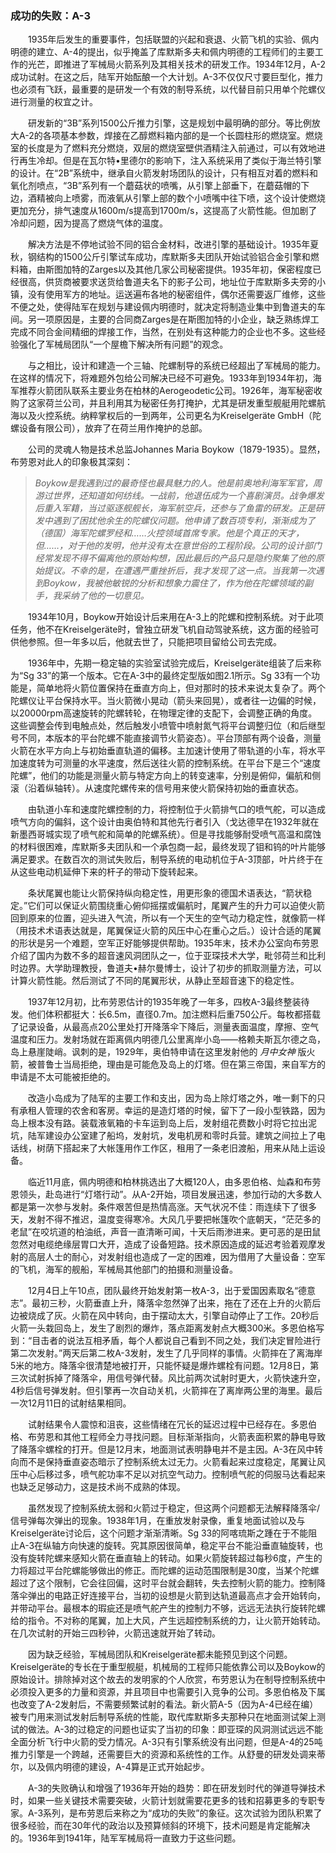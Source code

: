 ### 成功的失败：A-3

　　1935年后发生的重要事件，包括联盟的兴起和衰退、火箭飞机的实验、佩内明德的建立、A-4的提出，似乎掩盖了库默斯多夫和佩内明德的工程师们的主要工作的光芒，即推进了军械局火箭系列及其相关技术的研发工作。1934年12月，A-2成功试射。在这之后，陆军开始酝酿一个大计划。A-3不仅仅尺寸要巨型化，推力也必须有飞跃，最重要的是研发一个有效的制导系统，以代替目前只用单个陀螺仪进行测量的权宜之计。

　　研发新的“3B”系列1500公斤推力引擎，这是规划中最明确的部分。等比例放大A-2的各项基本参数，焊接在乙醇燃料箱内部的是一个长圆柱形的燃烧室。燃烧室的长度是为了燃料充分燃烧，双层的燃烧室壁供酒精注入前通过，可以有效地进行再生冷却。但是在瓦尔特•里德尔的影响下，注入系统采用了类似于海兰特引擎的设计。在“2B”系统中，继承自火箭发射场团队的设计，只有相互对着的燃料和氧化剂喷点，“3B”系列有一个蘑菇状的喷嘴，从引擎上部垂下，在蘑菇帽的下边，酒精被向上喷雾，而液氧从引擎上部的数个小喷嘴中往下喷，这个设计使燃烧更加充分，排气速度从1600m/s提高到1700m/s，这提高了火箭性能。但加剧了冷却问题，因为提高了燃烧气体的温度。

　　解决方法是不停地试验不同的铝合金材料，改进引擎的基础设计。1935年夏秋，钢结构的1500公斤引擎试车成功，库默斯多夫团队开始试验铝合金引擎和燃料箱，由斯图加特的Zarges以及其他几家公司秘密提供。1935年初，保密程度已经很高，供货商被要求送货给鲁道夫名下的影子公司，地址位于库默斯多夫旁的小镇，没有使用军方的地址。运送遍布各地的秘密组件，偶尔还需要返厂维修，这些不便之处，使得陆军在规划与建设佩内明德时，就决定将制造业集中到鲁道夫的车间。另一项原因是，主要的合同商Zarges是在斯图加特的小企业，缺乏熟练焊工完成不同合金间精细的焊接工作，当然，在别处有这种能力的企业也不多。这些经验强化了军械局团队“一个屋檐下解决所有问题”的观念。

　　与之相比，设计和建造一个三轴、陀螺制导的系统已经超出了军械局的能力。在这样的情况下，将难题外包给公司解决已经不可避免。1933年到1934年初，海军推荐火箭团队联系主要业务在柏林的Aerogeodetic公司。1926年，海军秘密收购了这家荷兰公司，并且利用其为秘密任务打掩护，尤其是研发重型舰艇用陀螺航海以及火控系统。纳粹掌权后的一到两年，公司更名为Kreiselgeräte GmbH（陀螺设备有限公司），放弃了在荷兰用作掩护的总部。

　　公司的灵魂人物是技术总监Johannes Maria Boykow（1879-1935）。显然，布劳恩对此人的印象极其深刻：

> *Boykow是我遇到过的最奇怪也最具魅力的人。他是前奥地利海军军官，周游过世界，还知道如何纺线。一战前，他退伍成为一个喜剧演员。战争爆发后重入军籍，当过驱逐舰舰长，海军航空兵，还参与了鱼雷的研发。正是研发中遇到了困扰他余生的陀螺仪问题。他申请了数百项专利，渐渐成为了（德国）海军陀螺罗经和……火控领域首席专家。他是个真正的天才，但……，对于他的发明，他并没有太在意世俗的工程阶段。公司的设计部门经常发现不得不偏离他的原始构想，因此最后的产品只是隐约聚集了他的原始提议。不幸的是，在遭遇严重挫折后，我才发现了这一点。当我第一次遇到Boykow，我被他敏锐的分析和想象力震住了，作为他在陀螺领域的副手，我采纳了他的一切意见。*

　　1934年10月，Boykow开始设计后来用在A-3上的陀螺和控制系统。对于此项任务，他不在Kreiselgeräte时，曾独立研发飞机自动驾驶系统，这方面的经验可供他参照。但一年多以后，他就去世了，只能把项目留给公司去完成。

　　1936年中，先期一稳定轴的实验室试验完成后，Kreiselgeräte组装了后来称为“Sg 33”的第一个版本。它在A-3中的最终定型版如图2.1所示。Sg 33有一个功能是，简单地将火箭位置保持在垂直方向上，但对那时的技术来说太复杂了。两个陀螺仪让平台保持水平。当火箭微小晃动（箭头来回晃），或者往一边偏的时候，以20000rpm高速旋转的陀螺转轮，在物理定律的支配下，会调整正确的角度。这些调整会传到电触点处，然后触发小喷管中喷射氮气将平台调整归位（和后继型号不同，本版本的平台陀螺不能直接调节火箭姿态）。平台顶部有两个设备，测量火箭在水平方向上与初始垂直轨道的偏移。主加速计使用了带轨道的小车，将水平加速度转为可测量的水平速度，然后送往火箭的控制系统。在平台下是三个“速度陀螺”，他们的功能是测量火箭与特定方向上的转变速率，分别是俯仰，偏航和侧滚（沿着纵轴转）。从速度陀螺传来的信号用来使火箭保持初始的垂直状态。

 　　由轨道小车和速度陀螺控制的力，将控制位于火箭排气口的喷气舵，可以造成喷气方向的偏斜，这个设计由奥伯特和其他先行者引入（戈达德早在1932年就在新墨西哥城实现了喷气舵和简单的陀螺系统）。但是寻找能够耐受喷气高温和腐蚀的材料很困难，库默斯多夫团队和一个承包商一起，最终发现了钼和钨的叶片能够满足要求。在数百次的测试失败后，制导系统的电动机位于A-3顶部，叶片终于在从这些电动机延伸下来的杆子的带动下旋转起来。

　　条状尾翼也能让火箭保持纵向稳定性，用更形象的德国术语表达，“箭状稳定。”它们可以保证火箭围绕重心俯仰摇摆或偏航时，尾翼产生的升力可以迫使火箭回到原来的位置，迎头进入气流，所以有一个天生的空气动力稳定性，就像箭一样（用技术术语表达就是，尾翼保证火箭的风压中心在重心之后。）设计合适的尾翼的形状是另一个难题，空军正好能够提供帮助。1935年末，技术办公室向布劳恩介绍了国内为数不多的超音速风洞团队之一，位于亚琛技术大学，毗邻荷兰和比利时边界。大学助理教授，鲁道夫•赫尔曼博士，设计了初步的抓取测量方法，可以计算火箭性能。然后测试了不同的尾翼形状，从静止至超音速下的稳定性。

　　1937年12月初，比布劳恩估计的1935年晚了一年多，四枚A-3最终整装待发。他们体积都挺大：长6.5m，直径0.7m。加注燃料后重750公斤。每枚都搭载了记录设备，从最高点20公里处打开降落伞下降后，测量表面温度，摩擦、空气温度和压力。发射场就在距离佩内明德几公里离岸小岛——格赖夫斯瓦尔德之岛，岛上悬崖陡峭。讽刺的是，1929年，奥伯特申请在这里发射他的 *月中女神* 版火箭，被普鲁士当局拒绝，理由是可能危及岛上的灯塔。但在第三帝国，来自军方的申请是不太可能被拒绝的。

　　改造小岛成为了陆军的主要工作和支出，因为岛上除灯塔之外，唯一剩下的只有承租人管理的农舍和客房。幸运的是造灯塔的时候，留下了一段小型铁路，因为岛上根本没有路。装载液氧箱的卡车运到岛上后，发射组花费数小时将它拉出泥坑，陆军建设办公室建了船坞，发射坑，发电机房和零时兵营。建筑之间拉上了电话线，树荫下搭起来了大帐篷用作工作区，租用了一条老旧渡船，用来从陆上运设备。

　　临近11月底，佩内明德和柏林挑选出了大概120人，由多恩伯格、灿森和布劳恩领头，赴岛进行“灯塔行动”。从A-2开始，项目发展迅速，参加行动的大多数人都是第一次参与发射。条件艰苦但是热情高涨。天气状况不佳：雨连续下了很多天，发射不得不推迟，温度变得寒冷。大风几乎要把帐篷吹个底朝天，“茫茫多的老鼠”在咬坑道的柏油纸，声音一直清晰可闻，十天后雨渗进来。更可恶的是田鼠忽然对电缆绝缘层胃口大开，造成了设备短路。技术原因造成的延迟考验着观摩发射的高层人士的耐心，对发射组也造成了一定的困难，因为借用了大量设备：空军的飞机，海军的舰船，军械局其他部门的拍摄和测量设备。

　　12月4日上午10点，团队最终开始发射第一枚A-3，出于爱国因素取名“德意志”。最初三秒，火箭垂直上升，降落伞忽然弹了出来，拖在了还在上升的火箭后边被烧成了灰。火箭在风中转向，由于摆动太大，引擎自动停止了工作。20秒后火箭一头栽回岛上，发生了剧烈的爆炸，落点距离发射点大概300米。多恩伯格写到：“目击者的说法互相矛盾，每个人都说自己看到不同之处，我们决定冒险进行第二次发射。”两天后第二枚A-3发射，发生了几乎同样的事情。火箭摔在了离海岸5米的地方。降落伞很清楚地被打开，只能怀疑是爆炸螺栓有问题。12月8日，第三次试射拆掉了降落伞，用信号弹代替。风比前两次试射时更大，火箭快速升空，4秒后信号弹发射。但引擎再一次自动关机，火箭摔在了离岸两公里的海里。最后一次12月11日的试射结果相同。

　　试射结果令人震惊和沮丧，这些情绪在冗长的延迟过程中已经存在。多恩伯格、布劳恩和其他工程师全力寻找问题。目标渐渐指向，火箭表面积累的静电导致了降落伞螺栓的打开。但是12月末，地面测试表明静电并不是主因。A-3在风中转向而不是保持垂直姿态暗示了控制系统太过无力。火箭看起来过度稳定，尾翼让风压中心后移过多，喷气舵功率不足以对抗空气动力。控制喷气舵的伺服马达看起来也缺乏足够动力，这是技术尚不成熟的体现。

　　虽然发现了控制系统太弱和火箭过于稳定，但这两个问题都无法解释降落伞/信号弹每次弹出的现象。1938年1月，在重放发射录像，重复地面试验以及与Kreiselgeräte讨论后，这个问题才渐渐清晰。Sg 33的阿喀琉斯之踵在于不能阻止A-3在纵轴方向快速的旋转。究其原因很简单，稳定平台不能沿垂直轴旋转，也没有旋转陀螺来感知火箭在垂直轴上的转动。如果火箭旋转超过每秒6度，产生的力将超过平台陀螺能够做出的修正。而陀螺的运动范围限制是30度，当某个陀螺超过了这个限制，它会往回偏，这时平台就会翻转，失去控制火箭的能力。控制降落伞弹出的电路正好连接平台，当初的设想是火箭到达轨道最高点才会开始转向，并带动平台。最根本的瑕疵还是喷气舵产生的控制力不够，远远无法执行旋转陀螺给的指令。不对称的尾翼，加上大风，产生远超控制系统的力，让火箭开始转动。在几次试射的开始三四秒钟，火箭迅速就开始了转动。

　　因为缺乏经验，军械局团队和Kreiselgeräte都未能预见到这个问题。Kreiselgeräte的专长在于重型舰艇，机械局的工程师只能依靠公司以及Boykow的原始设计。排除掉对这个故去的发明家的个人欣赏，布劳恩认为在制导控制系统中必须投入更多的力量和资源，并且项目中也需要引入竞争的公司。多恩伯格及下属也改变了A-2发射后，不需要频繁试射的看法。新火箭A-5（因为A-4已经在编）被专门用来测试发射后制导系统的性能，取代库默斯多夫那种只在地面测试架上测试的做法。A-3的过稳定的问题也证实了当初的印象：即亚琛的风洞测试远远不能全面分析飞行中火箭的受力情况。A-3只有引擎系统没有出问题，但是A-4的25吨推力引擎是一个跨越，还需要巨大的资源和系统性的工作。从舒曼的研发处调来蒂尔，以及佩内明德的建设，A-4算是正式开始起步。

　　A-3的失败确认和增强了1936年开始的趋势：即在研发划时代的弹道导弹技术时，如果一些关键技术需要突破，火箭计划就需要花更多的钱和招募更多的专职专家。A-3系列，是布劳恩后来称之为“成功的失败”的象征。这次试验为团队积累了很多经验，而在30年代的政治以及预算倾斜的环境下，技术问题是肯定能解决的。1936年到1941年，陆军军械局将一直致力于这些问题。
